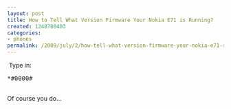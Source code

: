 ```yaml
---
layout: post
title: How to Tell What Version Firmware Your Nokia E71 is Running?
created: 1248780403
categories:
- phones
permalink: /2009/july/2/how-tell-what-version-firmware-your-nokia-e71-running
---
```

<p>&nbsp;Type in:</p>
<pre>
*#0000#

</pre>
<p>Of course you do...</p>
